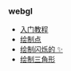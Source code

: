 ### webgl

- [入门教程](/webgl/tutorial)
- [绘制点](/webgl/draw-point)
- [绘制闪烁的 ✨](/webgl/point-color)
- [绘制三角形](/webgl/draw-triangle)

